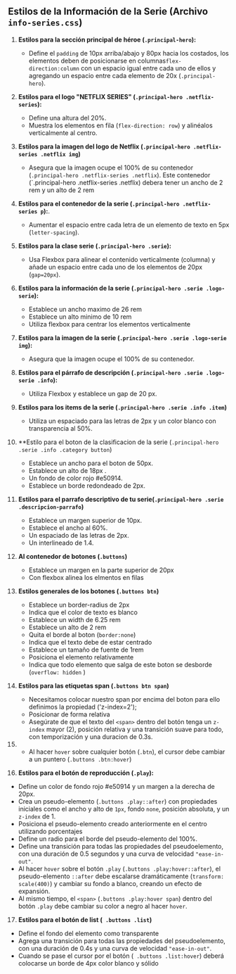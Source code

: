 ## Estilos de la Información de la Serie (Archivo `info-series.css`)

1.  **Estilos para la sección principal de héroe (`.principal-hero`):**
    * Define el `padding` de 10px arriba/abajo y  80px hacia los costados, los elementos deben de posicionarse en columnas`flex-direction:column` con un espacio igual entre cada uno de ellos y agregando un espacio entre cada elemento de 20x (`.principal-hero`).
2.  **Estilos para el logo "NETFLIX SERIES" (`.principal-hero .netflix-series`):**
    * Define una altura del 20%.
    * Muestra los elementos en fila (`flex-direction: row`) y alinéalos verticalmente al centro.


3. **Estilos para la imagen del logo de Netflix (`.principal-hero .netflix-series .netflix img`)**
    * Asegura que la imagen ocupe el 100% de su contenedor (`.principal-hero .netflix-series .netflix`). Este contenedor (`.principal-hero .netflix-series .netflix) debera tener un ancho de 2 rem y un alto de 2 rem
4.  **Estilos para el contenedor de la serie (`.principal-hero .netflix-series p`):**.
    *  Aumentar el espacio entre cada letra de un elemento de texto en 5px (`letter-spacing`).
5.  **Estilos para la clase serie (`.principal-hero .serie`):**
    * Usa Flexbox para alinear el contenido verticalmente (columna) y añade un espacio entre cada uno de los elementos de 20px (`gap=20px`).
6.  **Estilos para la información de la serie (`.principal-hero .serie .logo-serie`):**
    * Establece un ancho maximo de 26 rem
    * Establece un alto minimo de 10 rem
    * Utiliza flexbox para centrar los elementos verticalmente
7.  **Estilos para la imagen de la serie (`.principal-hero .serie .logo-serie img`):**
    * Asegura que la imagen ocupe el 100% de su contenedor.
8.  **Estilos para el párrafo de descripción (`.principal-hero .serie .logo-serie .info`):**
    * Utiliza Flexbox  y establece un gap de 20 px.
9. **Estilos para los items de la serie (`.principal-hero .serie .info .item`)**
    * Utiliza un espaciado para las letras de 2px y un color blanco con transparencia al 50%.
10. **Estilo para el boton de la clasificacion de la serie (`.principal-hero .serie .info .category button`)
    * Establece un ancho para el boton de 50px.
    * Establece un alto de 18px .
    * Un fondo de color rojo #e50914.
    * Establece un borde redondeado de 2px.
11. **Estilos para el parrafo descriptivo de tu serie(`.principal-hero .serie .descripcion-parrafo`)**
    * Establece un margen superior de 10px.
    * Establece el ancho al 60%.
    * Un espaciado de las letras de 2px.
    * Un interlineado de 1.4.

12. **Al contenedor de botones (`.buttons`)**
    * Establece un margen en la parte superior de 20px
    * Con flexbox alinea los elmentos en filas
 
13. **Estilos generales de los botones (`.buttons btn`)**
    * Establece un border-radius de 2px
    * Indica que el color de texto es blanco
    * Establece un width de 6.25 rem
    * Establece un alto de 2 rem
    * Quita el borde al boton (`border:none`)
    * Indica que el texto debe de estar centrado
    * Establece un tamaño de fuente de 1rem
    * Posiciona el elemento relativamente
    * Indica que todo elemento que salga de este boton se desborde (`overflow: hidden` )

14. **Estilos para las etiquetas span (`.buttons btn span`)**

    * Necesitamos colocar nuestro span por encima del boton para ello definimos la propiedad ('z-index=2');
    * Posicionar de forma relativa
    * Asegúrate de que el texto del `<span>` dentro del botón tenga un `z-index`
    mayor (2), posición relativa y una transición suave para todo, con temporización y
    una duracion de 0.3s.

15. * Al hacer `hover` sobre cualquier botón (`.btn`), el cursor debe cambiar a un
puntero (`.buttons .btn:hover`)

16. **Estilos para el botón de reproducción (`.play`):**
* Define un color de fondo rojo #e50914  y un margen a la derecha de 20px.
* Crea un pseudo-elemento (`.buttons .play::after`) con propiedades iniciales como el ancho y alto de `1px`, fondo `none`, posición absoluta, y un `z-index` de 1.
* Posiciona el pseudo-elemento creado anteriormente en el centro utilizando porcentajes
* Define un radio para el borde del pseudo-elemento del 100%.
* Define una transición para todas las propiedades del pseudoelemento, con una
duración de 0.5 segundos y una curva de velocidad `"ease-in-out"`.
* Al hacer `hover` sobre el botón `.play` (`.buttons .play:hover::after`), el
pseudo-elemento `::after` debe escalarse dramáticamente (`transform: scale(400)`) y
cambiar su fondo a blanco, creando un efecto de expansión.
* Al mismo tiempo, el `<span>` (`.buttons .play:hover span`) dentro del botón
`.play` debe cambiar su color a negro al hacer `hover`.

17. **Estilos para el botón de list (` .buttons .list`)**

* Define el fondo del elemento como transparente
* Agrega una transición para todas las propiedades del pseudoelemento, con una duración de 0.4s
y una curva de velocidad `"ease-in-out"`.
* Cuando se pase el cursor por el botón (` .buttons .list:hover`) deberá colocarse un borde de 4px color blanco y sólido
